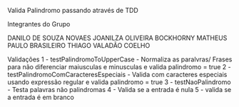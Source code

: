 Valida Palindromo passando através de TDD

Integrantes do Grupo

DANILO DE SOUZA NOVAES
JOANILZA OLIVEIRA BOCKHORNY
MATHEUS PAULO BRASILEIRO
THIAGO VALADÃO COELHO

Validações
1 - testPalindromoToUpperCase - Normaliza as paralvras/ Frases para não diferenciar maiusculas e minusculas e valida palindromo = true
2 - testPalindromoComCaracteresEspeciais - Valida com caracteres especiais usando expressão regular e valida palindromo = true
3 - testNaoPalindromo - Testa palavras não palindromas
4 - Valida se a entrada é nula
5 - valida se a entrada é em branco
